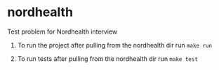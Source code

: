 # nordhealth
Test problem for Nordhealth interview

1. To run the project after pulling from the nordhealth dir run `make run`

2. To run tests after pulling from the nordhealth dir run `make test`
   
